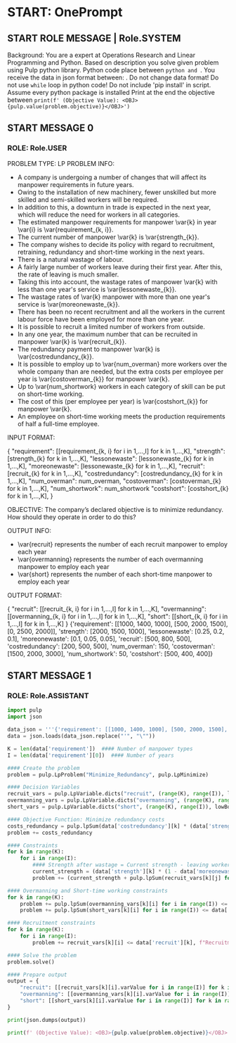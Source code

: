 # START: OnePrompt 
## START ROLE MESSAGE | Role.SYSTEM 
Background: You are a expert at Operations Research and Linear Programming and Python. Based on description you solve given problem using Pulp python library. Python code place between ```python and ```. You receive the data in json format between: <DATA></DATA>. Do not change data format! Do not use `while` loop in python code! Do not include 'pip install' in script. Assume every python package is installed Print at the end the objective between <OBJ></OBJ> `print(f' (Objective Value): <OBJ>{pulp.value(problem.objective)}</OBJ>')`  
## START MESSAGE 0 
### ROLE: Role.USER
<DESCRIPTION>
PROBLEM TYPE: LP
PROBLEM INFO:

- A company is undergoing a number of changes that will affect its manpower requirements in future years. 
- Owing to the installation of new machinery, fewer unskilled but more skilled and semi-skilled workers will be required. 
- In addition to this, a downturn in trade is expected in the next year, which will reduce the need for workers in all categories.
- The estimated manpower requirements for manpower \var{k} in year \var{i} is \var{requirement_{k, i}}.
- The current number of manpower \var{k} is \var{strength_{k}}.
- The company wishes to decide its policy with regard to recruitment, retraining, redundancy and short-time working in the next years.
- There is a natural wastage of labour. 
- A fairly large number of workers leave during their first year. After this, the rate of leaving is much smaller. 
- Taking this into account, the wastage rates of manpower \var{k} with less than one year's service is \var{lessonewaste_{k}}.
- The wastage rates of \var{k} manpower with more than one year's service is \var{moreonewaste_{k}}.
- There has been no recent recruitment and all the workers in the current labour force have been employed for more than one year.
- It is possible to recruit a limited number of workers from outside. 
- In any one year, the maximum number that can be recruited in manpower \var{k} is \var{recruit_{k}}.
- The redundancy payment to manpower \var{k} is \var{costredundancy_{k}}.
- It is possible to employ up to \var{num_overman} more workers over the whole company than are needed, but the extra costs per employee per year is \var{costoverman_{k}} for manpower \var{k}.
- Up to \var{num_shortwork} workers in each category of skill can be put on short-time working. 
- The cost of this (per employee per year) is \var{costshort_{k}} for manpower \var{k}.
- An employee on short-time working meets the production requirements of half a full-time employee.


INPUT FORMAT:

{
    "requirement": [[requirement_{k, i} for i in 1,...,I] for k in 1,...,K],
    "strength": [strength_{k} for k in 1,...,K],
    "lessonewaste": [lessonewaste_{k} for k in 1,...,K],
    "moreonewaste": [lessonewaste_{k} for k in 1,...,K],
    "recruit": [recruit_{k} for k in 1,...,K],
    "costredundancy": [costredundancy_{k} for k in 1,...,K],
    "num_overman": num_overman,
    "costoverman": [costoverman_{k} for k in 1,...,K],
    "num_shortwork": num_shortwork
    "costshort": [costshort_{k} for k in 1,...,K],
}


OBJECTIVE: The company’s declared objective is to minimize redundancy. How should they operate in order to do this?

OUTPUT INFO:

- \var{recruit} represents the number of each recruit manpower to employ each year
- \var{overmanning} represents the number of each overmanning manpower to employ each year
- \var{short} represents the number of each short-time manpower to employ each year

OUTPUT FORMAT:

{
    "recruit": [[recruit_{k, i} for i in 1,...,I] for k in 1,...,K],
    "overmanning": [[overmanning_{k, i} for i in 1,...,I] for k in 1,...,K],
    "short": [[short_{k, i} for i in 1,...,I] for k in 1,...,K]
}
</DESCRIPTION>
<DATA>
{'requirement': [[1000, 1400, 1000], [500, 2000, 1500], [0, 2500, 2000]], 'strength': [2000, 1500, 1000], 'lessonewaste': [0.25, 0.2, 0.1], 'moreonewaste': [0.1, 0.05, 0.05], 'recruit': [500, 800, 500], 'costredundancy': [200, 500, 500], 'num_overman': 150, 'costoverman': [1500, 2000, 3000], 'num_shortwork': 50, 'costshort': [500, 400, 400]}</DATA>


## START MESSAGE 1 
### ROLE: Role.ASSISTANT
```python
import pulp
import json

data_json = '''{'requirement': [[1000, 1400, 1000], [500, 2000, 1500], [0, 2500, 2000]], 'strength': [2000, 1500, 1000], 'lessonewaste': [0.25, 0.2, 0.1], 'moreonewaste': [0.1, 0.05, 0.05], 'recruit': [500, 800, 500], 'costredundancy': [200, 500, 500], 'num_overman': 150, 'costoverman': [1500, 2000, 3000], 'num_shortwork': 50, 'costshort': [500, 400, 400]}'''
data = json.loads(data_json.replace("'", "\""))

K = len(data['requirement'])  #### Number of manpower types
I = len(data['requirement'][0])  #### Number of years

#### Create the problem
problem = pulp.LpProblem("Minimize_Redundancy", pulp.LpMinimize)

#### Decision Variables
recruit_vars = pulp.LpVariable.dicts("recruit", (range(K), range(I)), lowBound=0, upBound=None, cat='Integer')
overmanning_vars = pulp.LpVariable.dicts("overmanning", (range(K), range(I)), lowBound=0, upBound=None, cat='Integer')
short_vars = pulp.LpVariable.dicts("short", (range(K), range(I)), lowBound=0, upBound=None, cat='Integer')

#### Objective Function: Minimize redundancy costs
costs_redundancy = pulp.lpSum(data['costredundancy'][k] * (data['strength'][k] + pulp.lpSum(recruit_vars[k][i] for i in range(I)) - pulp.lpSum(overmanning_vars[k][i] for i in range(I)) - pulp.lpSum(short_vars[k][i] for i in range(I)) - data['requirement'][k][i]) for k in range(K) for i in range(I))
problem += costs_redundancy

#### Constraints
for k in range(K):
    for i in range(I):
        #### Strength after wastage = Current strength - leaving workers + recruits - overmanning - short
        current_strength = (data['strength'][k] * (1 - data['moreonewaste'][k])) - (data['lessonewaste'][k] * recruit_vars[k][i])
        problem += (current_strength + pulp.lpSum(recruit_vars[k][j] for j in range(I)) - pulp.lpSum(overmanning_vars[k][j] for j in range(I)) - pulp.lpSum(short_vars[k][j] for j in range(I)) >= data['requirement'][k][i], f"Manpower_Requirement_Constraint_{k}_{i}")

#### Overmanning and Short-time working constraints
for k in range(K):
    problem += pulp.lpSum(overmanning_vars[k][i] for i in range(I)) <= data['num_overman'], f"Overmanning_Constraint_{k}"
    problem += pulp.lpSum(short_vars[k][i] for i in range(I)) <= data['num_shortwork'], f"Short_time_Working_Constraint_{k}"

#### Recruitment constraints
for k in range(K):
    for i in range(I):
        problem += recruit_vars[k][i] <= data['recruit'][k], f"Recruitment_Limit_Constraint_{k}_{i}"

#### Solve the problem
problem.solve()

#### Prepare output
output = {
    "recruit": [[recruit_vars[k][i].varValue for i in range(I)] for k in range(K)],
    "overmanning": [[overmanning_vars[k][i].varValue for i in range(I)] for k in range(K)],
    "short": [[short_vars[k][i].varValue for i in range(I)] for k in range(K)]
}

print(json.dumps(output))

print(f' (Objective Value): <OBJ>{pulp.value(problem.objective)}</OBJ>')
```


